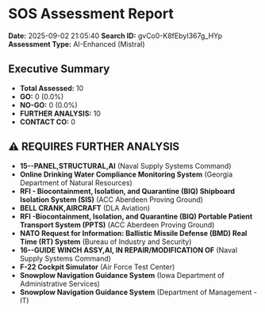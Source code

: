 # SOS Assessment Report

**Date:** 2025-09-02 21:05:40
**Search ID:** gvCo0-K8fEbyI367g_HYp
**Assessment Type:** AI-Enhanced (Mistral)

## Executive Summary

- **Total Assessed:** 10
- **GO:** 0 (0.0%)
- **NO-GO:** 0 (0.0%)
- **FURTHER ANALYSIS:** 10
- **CONTACT CO:** 0

## ⚠️ REQUIRES FURTHER ANALYSIS

- **15--PANEL,STRUCTURAL,AI** (Naval Supply Systems Command)
- **Online Drinking Water Compliance Monitoring System** (Georgia Department of Natural Resources)
- **RFI - Biocontainment, Isolation, and Quarantine (BIQ) Shipboard Isolation System (SIS)** (ACC Aberdeen Proving Ground)
- **BELL CRANK,AIRCRAFT** (DLA Aviation)
- **RFI -Biocontainment, Isolation, and Quarantine (BIQ) Portable Patient Transport System (PPTS)** (ACC Aberdeen Proving Ground)
- **NATO Request for Information: Ballistic Missile Defense (BMD) Real Time (RT) System** (Bureau of Industry and Security)
- **16--GUIDE WINCH ASSY,AI, IN REPAIR/MODIFICATION OF** (Naval Supply Systems Command)
- **F-22 Cockpit Simulator** (Air Force Test Center)
- **Snowplow Navigation Guidance System** (Iowa Department of Administrative Services)
- **Snowplow Navigation Guidance System** (Department of Management - IT)

